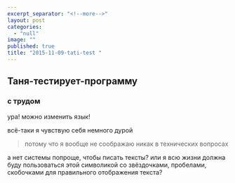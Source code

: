 ```yaml
---
excerpt_separator: "<!--more-->"
layout: post
categories: 
  - "null"
image: ""
published: true
title: "2015-11-09-tati-test "
---
```



## Таня-тестирует-программу 
### с трудом


ура! можно изменить язык! 

всё-таки я чувствую себя немного дурой  

> потому что я вообще не соображаю никак в технических вопросах


а нет системы попроще, чтобы писать тексты? или я всю жизни должна буду пользоваться этой символикой со звёздочками, пробелами, скобочками для правильного отображения текста?
